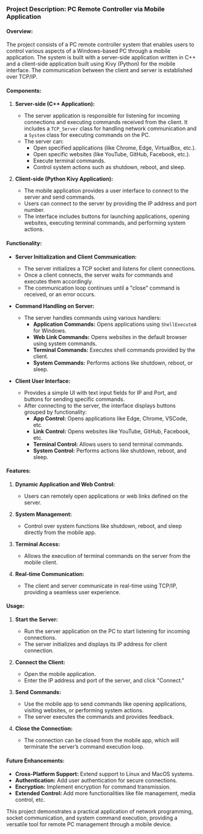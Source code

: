 ### Project Description: PC Remote Controller via Mobile Application

#### Overview:
The project consists of a PC remote controller system that enables users to control various aspects of a Windows-based PC through a mobile application. The system is built with a server-side application written in C++ and a client-side application built using Kivy (Python) for the mobile interface. The communication between the client and server is established over TCP/IP.

#### Components:

1. **Server-side (C++ Application):**
   - The server application is responsible for listening for incoming connections and executing commands received from the client. It includes a `TCP_Server` class for handling network communication and a `System` class for executing commands on the PC.
   - The server can:
     - Open specified applications (like Chrome, Edge, VirtualBox, etc.).
     - Open specific websites (like YouTube, GitHub, Facebook, etc.).
     - Execute terminal commands.
     - Control system actions such as shutdown, reboot, and sleep.

2. **Client-side (Python Kivy Application):**
   - The mobile application provides a user interface to connect to the server and send commands.
   - Users can connect to the server by providing the IP address and port number.
   - The interface includes buttons for launching applications, opening websites, executing terminal commands, and performing system actions.

#### Functionality:

- **Server Initialization and Client Communication:**
  - The server initializes a TCP socket and listens for client connections.
  - Once a client connects, the server waits for commands and executes them accordingly.
  - The communication loop continues until a "close" command is received, or an error occurs.

- **Command Handling on Server:**
  - The server handles commands using various handlers:
    - **Application Commands:** Opens applications using `ShellExecuteA` for Windows.
    - **Web Link Commands:** Opens websites in the default browser using system commands.
    - **Terminal Commands:** Executes shell commands provided by the client.
    - **System Commands:** Performs actions like shutdown, reboot, or sleep.

- **Client User Interface:**
  - Provides a simple UI with text input fields for IP and Port, and buttons for sending specific commands.
  - After connecting to the server, the interface displays buttons grouped by functionality:
    - **App Control:** Opens applications like Edge, Chrome, VSCode, etc.
    - **Link Control:** Opens websites like YouTube, GitHub, Facebook, etc.
    - **Terminal Control:** Allows users to send terminal commands.
    - **System Control:** Performs actions like shutdown, reboot, and sleep.

#### Features:

1. **Dynamic Application and Web Control:**
   - Users can remotely open applications or web links defined on the server.

2. **System Management:**
   - Control over system functions like shutdown, reboot, and sleep directly from the mobile app.

3. **Terminal Access:**
   - Allows the execution of terminal commands on the server from the mobile client.

4. **Real-time Communication:**
   - The client and server communicate in real-time using TCP/IP, providing a seamless user experience.

#### Usage:

1. **Start the Server:**
   - Run the server application on the PC to start listening for incoming connections.
   - The server initializes and displays its IP address for client connection.

2. **Connect the Client:**
   - Open the mobile application.
   - Enter the IP address and port of the server, and click "Connect."

3. **Send Commands:**
   - Use the mobile app to send commands like opening applications, visiting websites, or performing system actions.
   - The server executes the commands and provides feedback.

4. **Close the Connection:**
   - The connection can be closed from the mobile app, which will terminate the server’s command execution loop.

#### Future Enhancements:

- **Cross-Platform Support:** Extend support to Linux and MacOS systems.
- **Authentication:** Add user authentication for secure connections.
- **Encryption:** Implement encryption for command transmission.
- **Extended Control:** Add more functionalities like file management, media control, etc.

This project demonstrates a practical application of network programming, socket communication, and system command execution, providing a versatile tool for remote PC management through a mobile device.
